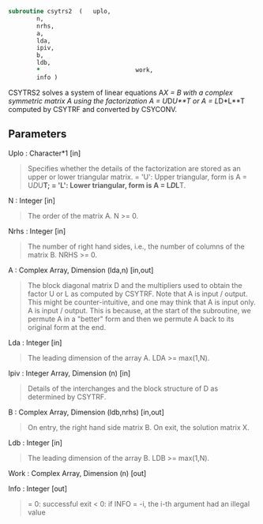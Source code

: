 ```fortran
subroutine csytrs2	(	uplo,
		n,
		nrhs,
		a,
		lda,
		ipiv,
		b,
		ldb,
		*                           work,
		info )
```

 CSYTRS2 solves a system of linear equations A*X = B with a complex
 symmetric matrix A using the factorization A = U*D*U**T or
 A = L*D*L**T computed by CSYTRF and converted by CSYCONV.

## Parameters
Uplo : Character*1 [in]
> Specifies whether the details of the factorization are stored
> as an upper or lower triangular matrix.
> = 'U':  Upper triangular, form is A = U*D*U**T;
> = 'L':  Lower triangular, form is A = L*D*L**T.

N : Integer [in]
> The order of the matrix A.  N >= 0.

Nrhs : Integer [in]
> The number of right hand sides, i.e., the number of columns
> of the matrix B.  NRHS >= 0.

A : Complex Array, Dimension (lda,n) [in,out]
> The block diagonal matrix D and the multipliers used to
> obtain the factor U or L as computed by CSYTRF.
> Note that A is input / output. This might be counter-intuitive,
> and one may think that A is input only. A is input / output. This
> is because, at the start of the subroutine, we permute A in a
> "better" form and then we permute A back to its original form at
> the end.

Lda : Integer [in]
> The leading dimension of the array A.  LDA >= max(1,N).

Ipiv : Integer Array, Dimension (n) [in]
> Details of the interchanges and the block structure of D
> as determined by CSYTRF.

B : Complex Array, Dimension (ldb,nrhs) [in,out]
> On entry, the right hand side matrix B.
> On exit, the solution matrix X.

Ldb : Integer [in]
> The leading dimension of the array B.  LDB >= max(1,N).

Work : Complex Array, Dimension (n) [out]

Info : Integer [out]
> = 0:  successful exit
> < 0:  if INFO = -i, the i-th argument had an illegal value

